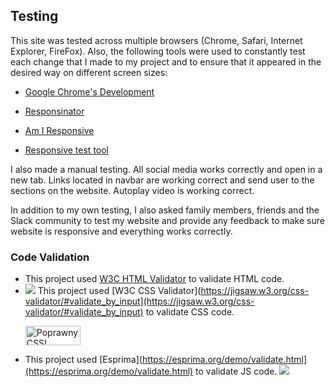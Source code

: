 ## Testing

This site was tested across multiple browsers (Chrome, Safari, Internet Explorer, FireFox). Also, the following tools were used to constantly test each change that I made to my project and to ensure that it appeared in the desired way on different screen sizes:

- [Google Chrome's Development](https://www.google.com/chrome/dev/)

- [Responsinator](http://www.responsinator.com)

- [Am I Responsive](http://ami.responsivedesign.is/#)

- [Responsive test tool](http://responsivetesttool.com)

I also made a manual testing. All social media works correctly and open in a new tab. Links located in navbar are working correct and send user to the sections on the website. Autoplay video is working correct.

In addition to my own testing, I also asked family members, friends and the Slack community to test my website and provide any feedback to make sure website is responsive and everything works correctly.


### Code Validation
-  This project used [W3C  HTML Validator](https://validator.w3.org/) to validate HTML code.
- ![](https://i.imgur.com/Dt1KHNu.png) This project used [W3C CSS Validator](https://jigsaw.w3.org/css-validator/#validate_by_input](https://jigsaw.w3.org/css-validator/#validate_by_input) to validate CSS code.    
	<p>
	<a href="http://jigsaw.w3.org/css-validator/check/referer">
    <img style="border:0;width:88px;height:31px"
        src="http://jigsaw.w3.org/css-validator/images/vcss-blue"
        alt="Poprawny CSS!" />
    </a>
</p>

- This project used [Esprima](https://esprima.org/demo/validate.html](https://esprima.org/demo/validate.html) to validate JS code.
![](https://i.imgur.com/n7BqOSv.png)
